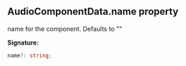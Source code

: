 
## AudioComponentData.name property

name for the component. Defaults to ""

**Signature:**

```typescript
name?: string;
```

